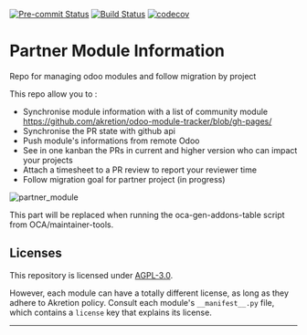 
<!-- /!\ Non OCA Context : Set here the badge of your runbot / runboat instance. -->
[![Pre-commit Status](https://github.com/akretion/partner-module-information/actions/workflows/pre-commit.yml/badge.svg?branch=16.0)](https://github.com/akretion/partner-module-information/actions/workflows/pre-commit.yml?query=branch%3A16.0)
[![Build Status](https://github.com/akretion/partner-module-information/actions/workflows/test.yml/badge.svg?branch=16.0)](https://github.com/akretion/partner-module-information/actions/workflows/test.yml?query=branch%3A16.0)
[![codecov](https://codecov.io/gh/akretion/partner-module-information/branch/16.0/graph/badge.svg)](https://codecov.io/gh/akretion/partner-module-information)
<!-- /!\ Non OCA Context : Set here the badge of your translation instance. -->

<!-- /!\ do not modify above this line -->

# Partner Module Information

Repo for managing odoo modules and follow migration by project

This repo allow you to :

- Synchronise module information with a list of community module https://github.com/akretion/odoo-module-tracker/blob/gh-pages/
- Synchronise the PR state with github api
- Push module's informations from remote Odoo
- See in one kanban the PRs in current and higher version who can impact your projects
- Attach a timesheet to a PR review to report your reviewer time
- Follow migration goal for partner project (in progress)

![partner_module](docs/images/partner_module.png)


<!-- /!\ do not modify below this line -->

<!-- prettier-ignore-start -->

[//]: # (addons)

This part will be replaced when running the oca-gen-addons-table script from OCA/maintainer-tools.

[//]: # (end addons)

<!-- prettier-ignore-end -->

## Licenses

This repository is licensed under [AGPL-3.0](LICENSE).

However, each module can have a totally different license, as long as they adhere to Akretion
policy. Consult each module's `__manifest__.py` file, which contains a `license` key
that explains its license.

----
<!-- /!\ Non OCA Context : Set here the full description of your organization. -->
